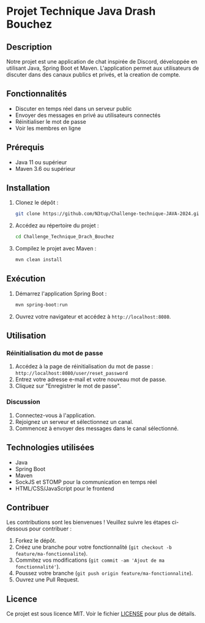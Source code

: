 # Projet Technique Java Drash Bouchez

## Description

Notre projet est une application de chat inspirée de Discord, développée en utilisant Java, Spring Boot et Maven. L'application permet aux utilisateurs de discuter dans des canaux publics et privés, et la creation de compte.

## Fonctionnalités

- Discuter en temps réel dans un serveur public
- Envoyer des messages en privé au utilisateurs connectés
- Réinitialiser le mot de passe
- Voir les membres en ligne

## Prérequis

- Java 11 ou supérieur
- Maven 3.6 ou supérieur

## Installation

1. Clonez le dépôt :
    ```bash
    git clone https://github.com/N3tup/Challenge-technique-JAVA-2024.git
    ```

2. Accédez au répertoire du projet :
    ```bash
    cd Challenge_Technique_Drach_Bouchez
    ```

3. Compilez le projet avec Maven :
    ```bash
    mvn clean install
    ```

## Exécution

1. Démarrez l'application Spring Boot :
    ```bash
    mvn spring-boot:run
    ```

2. Ouvrez votre navigateur et accédez à `http://localhost:8080`.

## Utilisation

### Réinitialisation du mot de passe

1. Accédez à la page de réinitialisation du mot de passe : `http://localhost:8080/user/reset_password`
2. Entrez votre adresse e-mail et votre nouveau mot de passe.
3. Cliquez sur "Enregistrer le mot de passe".

### Discussion

1. Connectez-vous à l'application.
2. Rejoignez un serveur et sélectionnez un canal.
3. Commencez à envoyer des messages dans le canal sélectionné.

## Technologies utilisées

- Java
- Spring Boot
- Maven
- SockJS et STOMP pour la communication en temps réel
- HTML/CSS/JavaScript pour le frontend

## Contribuer

Les contributions sont les bienvenues ! Veuillez suivre les étapes ci-dessous pour contribuer :

1. Forkez le dépôt.
2. Créez une branche pour votre fonctionnalité (`git checkout -b feature/ma-fonctionnalite`).
3. Commitez vos modifications (`git commit -am 'Ajout de ma fonctionnalité'`).
4. Poussez votre branche (`git push origin feature/ma-fonctionnalite`).
5. Ouvrez une Pull Request.

## Licence

Ce projet est sous licence MIT. Voir le fichier [LICENSE](LICENSE) pour plus de détails.